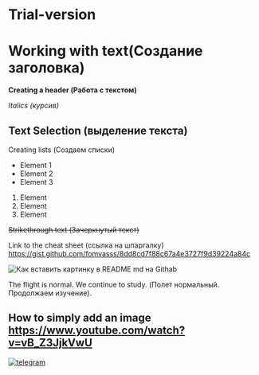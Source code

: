 # Trial-version

# Working with text(Создание заголовка)

**Creating a header  (Работа с текстом)**

*Italics (курсив)*

## Text Selection (выделение текста)

Creating lists (Создаем списки)
* Element 1
* Element 2
* Element 3

1. Element
2. Element
3. Element

~~Strikethrough text (Зачеркнутый текст)~~

Link to the cheat sheet (ссылка на шпаргалку) https://gist.github.com/fomvasss/8dd8cd7f88c67a4e3727f9d39224a84c

![Как вставить картинку в README md на Githab](https://user-images.githubusercontent.com/109690127/180527006-ac9ba7a1-121e-4201-8c3f-3138d261c308.jpg)


The flight is normal. We continue to study. (Полет нормальный. Продолжаем изучение).
## How to simply add an image https://www.youtube.com/watch?v=vB_Z3JjkVwU

[![telegram](https://user-images.githubusercontent.com/109788980/180595113-225534b2-d10d-43a5-8d27-62779cd69b3c.svg)](https://t.me/MikhailKooo)
